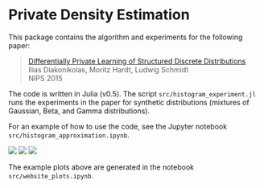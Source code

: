 # Private Density Estimation

This package contains the algorithm and experiments for the following paper: 

> [Differentially Private Learning of Structured Discrete Distributions](https://papers.nips.cc/paper/5713-differentially-private-learning-of-structured-discrete-distributions)  
> Ilias Diakonikolas, Moritz Hardt, Ludwig Schmidt  
> NIPS 2015


The code is written in Julia (v0.5). The script `src/histogram_experiment.jl` runs the experiments in the paper for synthetic distributions (mixtures of Gaussian, Beta, and Gamma distributions).

For an example of how to use the code, see the Jupyter notebook `src/histogram_approximation.ipynb`.

![](https://cdn.rawgit.com/ludwigschmidt/private_density/36b39972fa4116c022d587af6aff6d2d91426ec6/output/gmm.svg) ![](https://cdn.rawgit.com/ludwigschmidt/private_density/36b39972fa4116c022d587af6aff6d2d91426ec6/output/non_private.svg) ![](https://cdn.rawgit.com/ludwigschmidt/private_density/36b39972fa4116c022d587af6aff6d2d91426ec6/output/private.svg)

The example plots above are generated in the notebook `src/website_plots.ipynb`.
